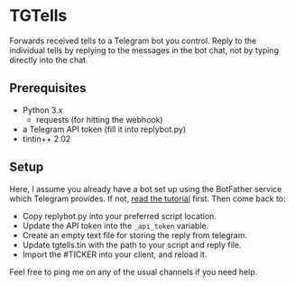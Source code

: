 # TGTells

Forwards received tells to a Telegram bot you control. Reply to the individual
tells by replying to the messages in the bot chat, not by typing directly into
the chat.

## Prerequisites

- Python 3.x
  - requests (for hitting the webhook)
- a Telegram API token (fill it into replybot.py)
- tintin++ 2.02

## Setup

Here, I assume you already have a bot set up using the BotFather service which
Telegram provides. If not, [read the tutorial][bot] first. Then come back to:

- Copy replybot.py into your preferred script location.
- Update the API token into the `_api_token` variable.
- Create an empty text file for storing the reply from telegram.
- Update tgtells.tin with the path to your script and reply file.
- Import the #TICKER into your client, and reload it.

Feel free to ping me on any of the usual channels if you need help.

[bot]: https://core.telegram.org/bots/tutorial
